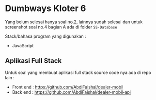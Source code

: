 # Dumbways Kloter 6
Yang belum selesai hanya soal no.2, lainnya sudah selesai dan untuk screenshot soal no.4 bagian A ada di folder `SS-Database`

Stack/bahasa program yang digunakan : 
- JavaScript

## Aplikasi Full Stack
Untuk soal yang membuat aplikasi full stack source code nya ada di repo lain :
- Front end : https://github.com/AbdiFaishal/dealer-mobil
- Back end : https://github.com/AbdiFaishal/dealer-mobil-api 


